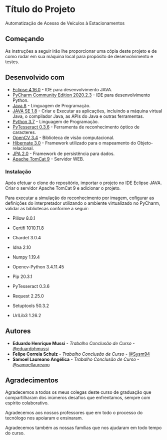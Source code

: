 # Título do Projeto

Automatização de Acesso de Veículos à Estacionamentos

## Começando

As instruções a seguir irão lhe proporcionar uma cópia deste projeto e de como rodar em sua máquina local para propósito de desenvolvimento e testes.

## Desenvolvido com

* [Eclipse 4.16.0](https://www.eclipse.org/) - IDE para desenvolvimento JAVA.
* [PyCharm Community Edition 2020.2.3](https://www.jetbrains.com/pt-br/pycharm/) - IDE para desenvolvimento Python.
* [Java 8](https://www.java.com/) - Linguagem de Programação.
* [JAVA SE 1.8](https://www.oracle.com/technetwork/pt/java/javase/downloads/index.html) - Criar e Executar as aplicações, incluindo a máquina virtual Java, o compilador Java, as APIs do Java e outras ferramentas.
* [Python 3.7](https://www.python.org/) - Linguagem de Programação.
* [PyTesseract 0.3.6](https://pypi.org/project/pytesseract/) - Ferramenta de reconhecimento óptico de caracteres.
* [OpenCV 3.4](https://opencv.org/) - Biblioteca de visão computacional.
* [Hibernate 3.0](https://hibernate.org/) - Framework utilizado para o mapeamento do Objeto-relacional.
* [JPA 2.0](https://docs.spring.io/spring-data/jpa/docs/current/reference/html/#reference) - Framework de persistência para dados.
* [Apache TomCat 9](http://tomcat.apache.org/) - Servidor WEB.

### Instalação

Após efetuar o clone do repositório, importar o projeto no IDE Eclipse JAVA. Criar o servidor Apache TomCat 9 e adicionar o projeto.

Para executar a simulação do reconhecimento por imagem, cofigurar as definições do interpretador utilizando o ambiente virtualizado no PyCharm, validar as bibliotecas conforme a seguir:

* Pillow 8.0.1

* Certifi 1010.11.8

* Chardet 3.0.4

* Idna 2.10

* Numpy 1.19.4

* Opencv-Python 3.4.11.45

* Pip 20.3.1

* PyTesseract 0.3.6

* Request 2.25.0

* Setuptools 50.3.2

* UrlLib3 1.26.2

## Autores

* **Eduardo Henrique Mussi** - *Trabalho Conclusão de Curso* - [@eduardohmussi](https://github.com/eduardohmussi)
* **Felipe Correia Schulz** - *Trabalho Conclusão de Curso* - [@Sysm94](https://github.com/Sysm94)
* **Samoel Laureano Angélica** - *Trabalho Conclusão de Curso* - [@samoellaureano](https://github.com/samoellaureano)

## Agradecimentos

Agradecemos a todos os meus colegas deste curso de graduação que compartilharam dos inúmeros desafios que enfrentamos, sempre com espírito colaborativo.

Agradecemos aos nossos professores que em todo o processo do tecnólogo nos apoiaram e ensinaram. 

Agradecemos também as nossas famílias que nos ajudaram em todo tempo do curso.

